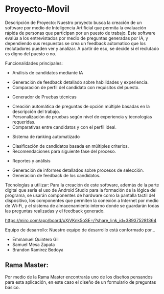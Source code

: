 # Proyecto-Movil
Descripción de Proyecto:
Nuestro proyecto busca la creación de un software por medio de Inteligencia Artificial que permita la evaluación rápida de personas que participan por un puesto de trabajo. Este software evalúa a los entrevistados por medio de preguntas generadas por IA, y dependiendo sus respuestas se crea un feedback aútomatico que los reclutadores pueden ver y analizar. A partir de eso, se decide si el reclutado es digno del puesto o no.

Funcionalidades principales:
* Análisis de candidatos mediante IA
- Generación de feedback detallado sobre habilidades y experiencia.
- Comparación de perfil del candidato con requisitos del puesto.
* Generador de Pruebas técnicas
- Creación automática de preguntas de opción múltiple basadas en la descripción del trabajo.
- Personalización de pruebas según nivel de experiencia y tecnologías requeridas.
- Comparativas entre candidatos y con el perfil ideal.
* Sistema de ranking automatizado
- Clasificación de candidatos basada en múltiples criterios.
- Recomendaciones para siguiente fase del proceso.
* Reportes y análisis
- Generación de informes detallados sobre procesos de selección.
- Generación de feedback de los candidatos.

Técnologías a utilizar: 
Para la creación de este software, además de la parte digital que sería el uso de Android Studio para la formación de la lógica del programa, se usarán componentes de hardware como la pantalla tactil del dispositivo, los componentes que permiten la conexión a Internet por medio de Wi-Fi, y el sistema de almacenamiento interno donde se guardarán todas las preguntas realizadas y el feedback generado. 

https://miro.com/app/board/uXjVKnk5oSE=/?share_link_id=389375281364

Equipo de desarrollo:
Nuestro equipo de desarrollo está conformado por...
- Emmanuel Quintero Gil
- Samuel Mesa Zapata
- Brandon Ramirez Bedoya

## Rama Master:
Por medio de la Rama Master encontrarás uno de los diseños pensandos para esta aplicación, en este caso el diseño de un formulario de preguntas básico. 
